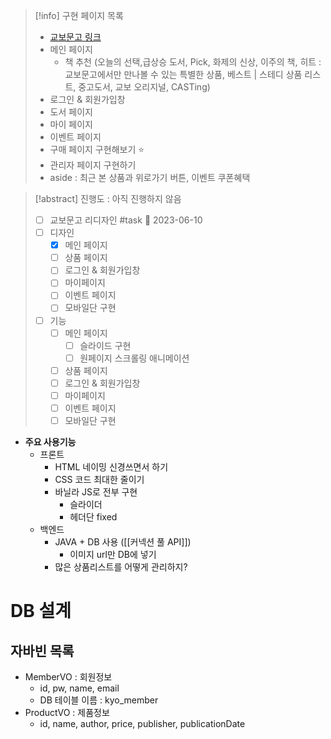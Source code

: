 
>[!info] 구현 페이지 목록
> - [교보문고 링크](https://www.kyobobook.co.kr/) 
> - 메인 페이지
> 	- 책 추천 (오늘의 선택,급상승 도서, Pick, 화제의 신상, 이주의 책, 히트 : 교보문고에서만 만나볼 수 있는 특별한 상품, 베스트 | 스테디 상품 리스트, 중고도서, 교보 오리지널, CASTing)
> - 로그인 & 회원가입창
> - 도서 페이지
> - 마이 페이지
> - 이벤트 페이지
> - 구매 페이지 구현해보기 ⭐
> - 관리자 페이지 구현하기
> - aside : 최근 본 상품과 위로가기 버튼, 이벤트 쿠폰혜택

>[!abstract] 진행도 : 아직 진행하지 않음 
> - [ ] 교보문고 리디자인 #task 📅 2023-06-10
> - [ ] 디자인 
> 	- [x] 메인 페이지
> 	- [ ] 상품 페이지
> 	- [ ] 로그인 & 회원가입창 
> 	- [ ]  마이페이지
> 	- [ ] 이벤트 페이지
> 	- [ ] 모바일단 구현
> - [ ] 기능
> 	- [ ] 메인 페이지
> 		- [ ] 슬라이드 구현
> 		- [ ] 원페이지 스크롤링 애니메이션
> 	- [ ] 상품 페이지
> 	- [ ] 로그인 & 회원가입창 
> 	- [ ]  마이페이지
> 	- [ ] 이벤트 페이지
> 	- [ ] 모바일단 구현

- **주요 사용기능**
	- 프론트
		- HTML 네이밍 신경쓰면서 하기
		- CSS 코드 최대한 줄이기
		- 바닐라 JS로 전부 구현
			- 슬라이더
			- 헤더단 fixed
	- 백엔드
		- JAVA + DB 사용 ([[커넥션 풀 API]])
			- 이미지 url만 DB에 넣기
		- 많은 상품리스트를 어떻게 관리하지?

# DB 설계
## 자바빈 목록
- MemberVO : 회원정보
	- id, pw, name, email
	- DB 테이블 이름 : kyo_member
- ProductVO : 제품정보
	- id, name, author, price, publisher, publicationDate


